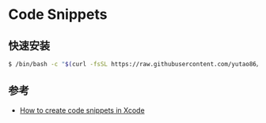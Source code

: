 # Code Snippets

## 快速安装

```sh
$ /bin/bash -c "$(curl -fsSL https://raw.githubusercontent.com/yutao86/CodeSnippets/master/install.sh)"
```

## 参考

- [How to create code snippets in Xcode](https://sarunw.com/posts/how-to-create-code-snippets-in-xcode/)

